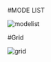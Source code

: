 #MODE LIST

![modelist ](https://github.com/jhnzn/Recycleview/assets/110018897/fb8e1b1e-2f1c-400d-b1c6-e3860973de3a)


#Grid

![grid](https://github.com/jhnzn/Recycleview/assets/110018897/1fc06e7e-83f3-4f2a-973d-096c39e0c87c)

